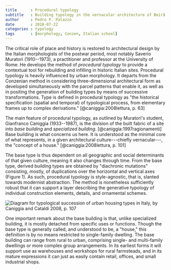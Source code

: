 ```yaml
---
title      : Procedural typology
subtitle   : Building typology in the vernacular architecture of Beirã
author     : Pedro P. Palazzo
date       : 2018-07-22
categories : typology
tags       : [morphology, Conzen, Italian school]
---
```


The critical role of place and history
is restored to architectural design
by the Italian morphologists of the postwar period,
most notably Saverio Muratori (1910--1973),
a practitioner and professor at the University of Rome.
He develops the method of *procedural typology*
to provide a contextual tool for rebuilding and infilling
in historic Italian sites.
Procedural typology is heavily influenced by
urban morphology.
It departs from the Conzenian method in considering
three-dimensional architectural form as developed
simultaneously with the parcel patterns that
enable it, as well as in positing
the generation of building types by means of
successive transformations.
Type is defined in procedural typology as
"the historical specification
(spatial and temporal) of typological process,
from elementary frames up to complex derivations."
[@caniggia:2008lettura, p. 63]

The main feature of procedural typology,
as outlined by Muratori's student,
Gianfranco Caniggia (1933--1987),
is the division of the built fabric of a site into
*base building* and *specialized building*.
[@caniggia:1997ragionamenti]
Base building is what concerns us here.
It is understood as the minimal core of what
represents, in a given architectural culture---chiefly
vernacular---, the "concept of a house."
[@caniggia:2008lettura, p. 101]

The base type is thus dependent on all
geographic and social determinants of
that given culture, meaning it also changes
through time.
From the base type, derived building types
are obtained by "diachronic mutations"
consisting, mostly, of duplications
over the horizontal and vertical axes
(Figure 1).
As such, procedural typology is style-agnostic,
that is, slanted towards modernist abstraction.
The method is nonetheless sufficiently robust
that it can support a layer describing
the generative typology of individual
construction elements, details, and ornamental schemes.

![Diagram for typological succession of
  urban housing types in Italy, by
  Caniggia and Cataldi 2008, p. 107
  ](fig/caniggia_cataldi_107.png)

One important remark about the base building is that,
unlike specialized building, it is mostly detached
from specific uses or functions.
Though the base type is generally called, and understood
to be, a "house," this definition is by no means
restricted to single-family dwelling.
The base building can range from rural to urban,
comprising single- and multi-family dwellings
or more complex group arrangements.
In its earliest forms it will support use as warehouses
and workshops for rural farmsteads,
and in its mature expressions it can just as easily
contain retail, offices, and small industrial shops.


